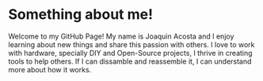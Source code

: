# Something about me!

Welcome to my GitHub Page! My name is Joaquin Acosta and I enjoy learning about new things and share this passion with others. I love to work with hardware, specially DIY and Open-Source projects, I thrive in creating tools to help others. If I can dissamble and reassemble it, I can understand more about how it works.
